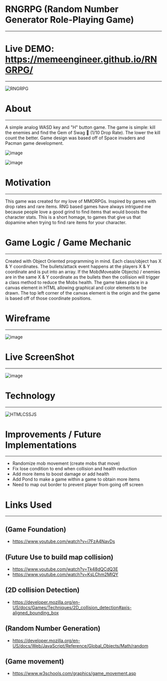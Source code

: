 # RNGRPG (Random Number Generator Role-Playing Game)
_____________
# Live DEMO: https://memeengineer.github.io/RNGRPG/
_____________

![RNGRPG](https://github.com/MemeEngineer/RNGRPG/assets/90629466/f0b6236d-5fb9-49f9-827c-4e49ba188078)

# About
______________
A simple analog WASD key and "H" button game. The game is simple: kill the enemies and find the Gem of Swag 💎 (1/10 Drop Rate). The lower the kill count the better. Game design was based off of Space invaders and Pacman game development.

![image](https://github.com/MemeEngineer/RNGRPG/assets/90629466/d976107e-ff36-46f3-8b5f-63d2c08d9150)

![image](https://github.com/MemeEngineer/RNGRPG/assets/90629466/e2afc6d8-5d2b-4d61-8175-53a9bc94cc31)

# Motivation
______________
This game was created for my love of MMORPGs. Inspired by games with drop rates and rare items. RNG based games have always intrigued me because people love a good grind to find items that would boosts the character stats. This is a short homage, to games that give us that dopamine when trying to find rare items for your character.

# Game Logic / Game Mechanic
______________
Created with Object Oriented programming in mind. Each class/object has X & Y coordinates. The bullets/attack event happens at the players X & Y coordinate and is put into an array. If the Mob(Moveable Objects) / enemies are in the same X & Y coordinate as the bullets then the collision will trigger a class method to reduce the Mobs health. The game takes place in a canvas element in HTML <canvas/> allowing graphical and color elements to be drawn. The top left corner of the canvas element is the origin and the game is based off of those coordinate positions.

# Wireframe
_____________
![image](https://github.com/MemeEngineer/RNGRPG/assets/90629466/16fb3c07-2351-431e-a07a-50514917c46a)

# Live ScreenShot
_________________
![image](https://github.com/MemeEngineer/RNGRPG/assets/90629466/564835ce-f183-4bb5-b539-82682badef4a)



# Technology
______________

![HTMLCSSJS](https://github.com/MemeEngineer/RNGRPG/assets/90629466/7ce08ecb-c62b-4772-a7e6-647473cf1176)


# Improvements / Future Implementations
______________________________________
- Randomize mob movement (create mobs that move)
- Fix lose condition to end when collision and health reduction
- Add more items to boost damage or add health
- Add Pond to make a game within a game to obtain more items
- Need to map out border to prevent player from going off screen


# Links Used
_________________
## (Game Foundation)
- https://www.youtube.com/watch?v=i7FzA4NavDs

## (Future Use to build map collision)
- https://www.youtube.com/watch?v=Tk48dQCdQ3E
- https://www.youtube.com/watch?v=KsLChm2MIQY

## (2D collision Detection)
- https://developer.mozilla.org/en-US/docs/Games/Techniques/2D_collision_detection#axis-aligned_bounding_box
  
## (Random Number Generation)
- https://developer.mozilla.org/en-US/docs/Web/JavaScript/Reference/Global_Objects/Math/random
  
## (Game movement)
- https://www.w3schools.com/graphics/game_movement.asp

